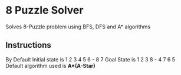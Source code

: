 # 8 Puzzle Solver

Solves 8-Puzzle problem using BFS, DFS and A* algorithms

## Instructions
By Default
Initial state is
    1 2 3
    4 5 6
    - 8 7
Goal State is
    1 2 3
    8 - 4
    7 6 5
Default algorithm used is **A\*(A-Star)**

